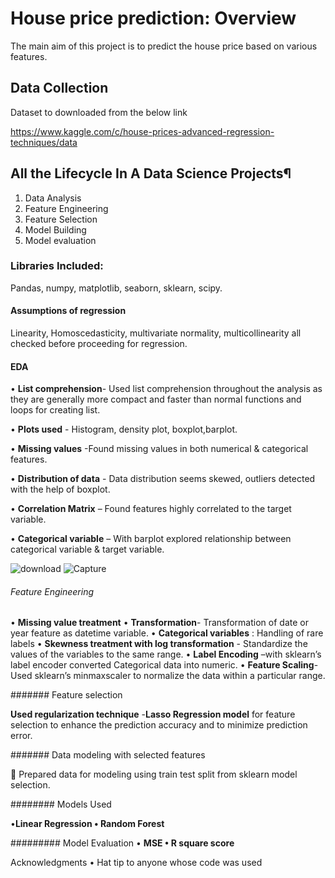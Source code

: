 # House price prediction: Overview
The main aim of this project is to predict the house price based on various features.
## Data Collection
Dataset to downloaded from the below link

<https://www.kaggle.com/c/house-prices-advanced-regression-techniques/data>
## All the Lifecycle In A Data Science Projects¶
1.	Data Analysis
2.	Feature Engineering
3.	Feature Selection
4.	Model Building
5.	Model evaluation
### Libraries Included:
Pandas, numpy, matplotlib, seaborn, sklearn, scipy.

#### Assumptions of regression
Linearity, Homoscedasticity, multivariate normality, multicollinearity all checked before proceeding for regression.

#### EDA
•	**List comprehension**- Used list comprehension throughout the analysis as they are generally more compact and faster than normal functions and loops for creating list.

•	**Plots used** - Histogram, density plot, boxplot,barplot.

•	**Missing values** -Found missing values in both numerical & categorical features.

•	**Distribution of data** - Data distribution seems skewed, outliers detected with the help of boxplot.

•	**Correlation Matrix** – Found features highly correlated to the target variable.

•	**Categorical variable** – With barplot explored relationship between categorical variable & target variable.

![download](https://user-images.githubusercontent.com/66988391/93751140-3c587200-fc1a-11ea-96d2-fa6e67503122.png)
![Capture](https://user-images.githubusercontent.com/66988391/93751586-f059fd00-fc1a-11ea-9ba5-07cc8e467a4a.PNG)

###### Feature Engineering

•	**Missing value treatment**
•	**Transformation**- Transformation of date or year feature as datetime variable. 
•	**Categorical variables** : Handling of rare labels
•	**Skewness treatment with log transformation** - Standardize the values of the variables to the same range.
•	**Label Encoding** –with sklearn’s label encoder converted Categorical data into numeric.
•	**Feature Scaling**- Used sklearn’s minmaxscaler to normalize the data within a particular range.

####### Feature selection

**Used regularization technique** -**Lasso Regression model** for feature selection to enhance the prediction accuracy and to minimize prediction error.

####### Data modeling with selected features

	Prepared data for modeling using train test split from sklearn model selection.

######## Models Used

•**Linear Regression
•	Random Forest**

######### Model Evaluation
•	**MSE
•	R square score**
	
Acknowledgments
•	Hat tip to anyone whose code was used



















